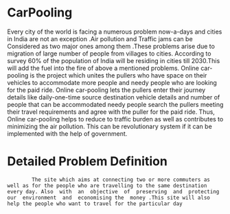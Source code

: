 # CarPooling
Every city of the world is facing a numerous problem now-a-days and cities in India are not an exception .Air pollution and Traffic jams can be Considered as two major ones among them .These problems arise due to migration of large number of people from villages to cities. According to survey 60% of the population of India will be residing in cities till 2030.This will add the fuel into the fire of above a mentioned problems.
Online car-pooling is the project which unites the pullers who have space on their vehicles to accommodate more people and needy people who are looking for the paid ride. Online car-pooling lets the  pullers enter their journey details like daily-one-time source destination vehicle details and number of people that can be accommodated needy  people search the pullers meeting their travel requirements and agree with the puller for the paid ride.
Thus, Online car-pooling helps to reduce to traffic burden as well as contributes to minimizing the air pollution. This can be revolutionary  system if it can be implemented with the help of government. 

# Detailed Problem Definition
        	The site which aims at connecting two or more commuters as well as for the people who are travelling to the same destination every day. Also  with  an  objective  of  preserving  and  protecting our  environment  and  economising the  money .This site will also help the people who want to travel for the particular day
